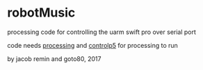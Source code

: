 # robotMusic
processing code for controlling the uarm swift pro over serial port

code needs [processing](http://processing.org) and [controlp5](http://www.sojamo.de/libraries/controlP5/) for processing to run

by jacob remin and goto80, 2017

